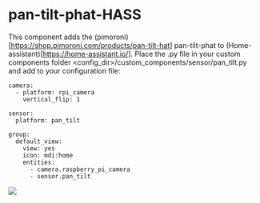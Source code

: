 # pan-tilt-phat-HASS
This component adds the (pimoroni)[https://shop.pimoroni.com/products/pan-tilt-hat] pan-tilt-phat to (Home-assistant)[https://home-assistant.io/]. Place the .py file in your custom components folder <config_dir>/custom_components/sensor/pan_tilt.py
and add to your configuration file:

```
camera:
  - platform: rpi_camera
    vertical_flip: 1

sensor:
  platform: pan_tilt

group:
  default_view:
    view: yes
    icon: mdi:home
    entities:
      - camera.raspberry_pi_camera
      - sensor.pan_tilt
```

<img src="https://github.com/robmarkcole/pan-tilt-phat-HASS/blob/master/my_pan_tilt.png">
